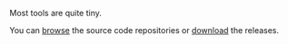Most tools are quite tiny.

You can [browse](http://code.suckless.org/hg) the source code repositories
or [download](http://code.suckless.org/tools) the releases.
